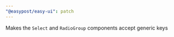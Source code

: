```yaml
---
"@easypost/easy-ui": patch
---
```


Makes the `Select` and `RadioGroup` components accept generic keys
